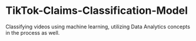 # TikTok-Claims-Classification-Model
Classifying videos using machine learning, utilizing Data Analytics concepts in the process as well.

